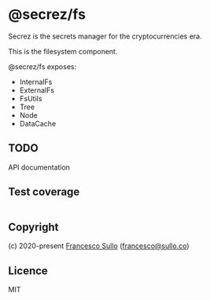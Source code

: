# @secrez/fs

Secrez is the secrets manager for the cryptocurrencies era.

This is the filesystem component.

@secrez/fs exposes:

* InternalFs
* ExternalFs
* FsUtils
* Tree
* Node
* DataCache


## TODO

API documentation

## Test coverage

```

```


## Copyright

(c) 2020-present [Francesco Sullo](https://francesco.sullo.co) (<francesco@sullo.co>)

## Licence

MIT

